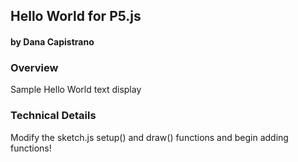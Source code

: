 ## Hello World for P5.js
#### by Dana Capistrano



### Overview
Sample Hello World text display


### Technical Details

Modify the sketch.js setup() and draw() functions and begin adding functions!
